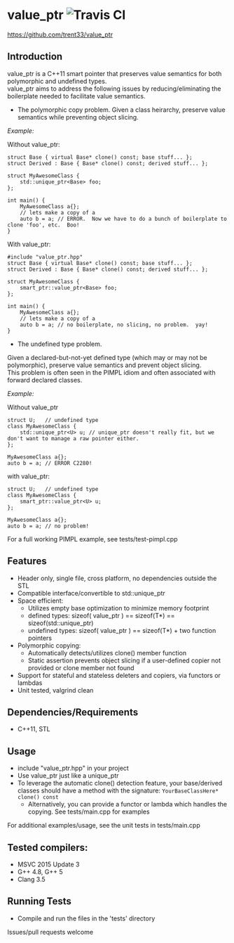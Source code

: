 value_ptr ![Travis CI](https://travis-ci.org/trent33/value_ptr.svg?branch=master)
===================
https://github.com/trent33/value_ptr

Introduction
------------
value_ptr is a C++11 smart pointer that preserves value semantics for both polymorphic and undefined types.  
value_ptr aims to address the following issues by reducing/eliminating the boilerplate needed to facilitate value semantics.

- The polymorphic copy problem.  Given a class heirarchy, preserve value semantics while preventing object slicing.

*Example:*

Without value_ptr:

    struct Base { virtual Base* clone() const; base stuff... };  
    struct Derived : Base { Base* clone() const; derived stuff... };
    
    struct MyAwesomeClass {
        std::unique_ptr<Base> foo;
    };

    int main() {
        MyAwesomeClass a{};
        // lets make a copy of a
        auto b = a;	// ERROR.  Now we have to do a bunch of boilerplate to clone 'foo', etc.  Boo!
    }

With value_ptr:

    #include "value_ptr.hpp"
    struct Base { virtual Base* clone() const; base stuff... };  
    struct Derived : Base { Base* clone() const; derived stuff... };
    
    struct MyAwesomeClass {
        smart_ptr::value_ptr<Base> foo;
    };

    int main() {
        MyAwesomeClass a{};
        // lets make a copy of a
        auto b = a;	// no boilerplate, no slicing, no problem.  yay!
    }

- The undefined type problem.  

Given a declared-but-not-yet defined type (which may or may not be polymorphic), preserve value semantics and prevent object slicing.  
This problem is often seen in the PIMPL idiom and often associated with forward declared classes.

*Example:*

Without value_ptr

    struct U;	// undefined type
    class MyAwesomeClass {
        std::unique_ptr<U> u; // unique_ptr doesn't really fit, but we don't want to manage a raw pointer either.
    };

    MyAwesomeClass a{};
    auto b = a;	// ERROR C2280!

with value_ptr:

    struct U;	// undefined type
    class MyAwesomeClass {
        smart_ptr::value_ptr<U> u;
    };

    MyAwesomeClass a{};
    auto b = a;	// no problem!

For a full working PIMPL example, see tests/test-pimpl.cpp


Features
------------
- Header only, single file, cross platform, no dependencies outside the STL
- Compatible interface/convertible to std::unique_ptr<T>
- Space efficient:  
    -  Utilizes empty base optimization to minimize memory footprint
    -  defined types:  sizeof( value_ptr<T> ) == sizeof(T*) == sizeof(std::unique_ptr<T>)
    -  undefined types:  sizeof( value_ptr<T> ) == sizeof(T*) + two function pointers
- Polymorphic copying:  
    -  Automatically detects/utilizes clone() member function
    -  Static assertion prevents object slicing if a user-defined copier not provided or clone member not found
- Support for stateful and stateless deleters and copiers, via functors or lambdas
- Unit tested, valgrind clean

Dependencies/Requirements
------------
- C++11, STL

Usage
-----------------------
- include "value_ptr.hpp" in your project
- Use value_ptr just like a unique_ptr
- To leverage the automatic clone() detection feature, your base/derived classes should have a method with the signature:  `YourBaseClassHere* clone() const`
    - Alternatively, you can provide a functor or lambda which handles the copying.  See tests/main.cpp for examples

For additional examples/usage, see the unit tests in tests/main.cpp

Tested compilers:
------------
- MSVC 2015 Update 3
- G++ 4.8, G++ 5
- Clang 3.5

Running Tests
-------------
- Compile and run the files in the 'tests' directory


Issues/pull requests welcome

